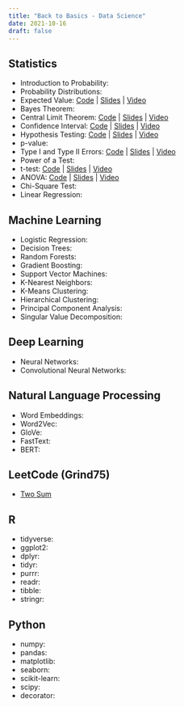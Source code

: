 ```yaml
---
title: "Back to Basics - Data Science"
date: 2021-10-16
draft: false
---
```


## Statistics

- Introduction to Probability:
- Probability Distributions:
- Expected Value: [Code](https://github.com/zhugejun/zhugejun.github.io/blob/main/content/datasci-simplified/expected-value/index.qmd) | [Slides](/datasci-simplified/expected-value/index.html) | [Video](https://youtu.be/iIud96cQGxE)
- Bayes Theorem:
- Central Limit Theorem: [Code](https://github.com/zhugejun/zhugejun.github.io/blob/main/content/datasci-simplified/central-limit-theorem/index.qmd) | [Slides](/datasci-simplified/central-limit-theorem/index.html) | [Video](https://youtu.be/zUXJMzoiqlE)
- Confidence Interval: [Code](https://github.com/zhugejun/zhugejun.github.io/blob/main/content/datasci-simplified/confidence-interval/index.qmd) | [Slides](/datasci-simplified/confidence-interval/index.html) | [Video](https://youtu.be/WRDQeb-5Ly0)
- Hypothesis Testing: [Code](https://github.com/zhugejun/zhugejun.github.io/blob/main/content/datasci-simplified/hypothesis-testing/index.qmd) | [Slides](/datasci-simplified/hypothesis-testing/index.html) | [Video](https://youtu.be/u2XEk6zTL5c)
- p-value:
- Type I and Type II Errors: [Code](https://github.com/zhugejun/zhugejun.github.io/blob/main/content/datasci-simplified/type-i-and-ii-errors/index.qmd) | [Slides](/datasci-simplified/type-i-and-ii-errors/index.html) | [Video](https://youtu.be/uK9wtfUXZU0)
- Power of a Test:
- t-test: [Code](https://github.com/zhugejun/zhugejun.github.io/blob/main/content/datasci-simplified/t-distribution/index.qmd) | [Slides](/datasci-simplified/t-distribution/index.html) | [Video](https://youtu.be/r9EWJWz2UZg)
- ANOVA: [Code](https://github.com/zhugejun/zhugejun.github.io/blob/main/content/datasci-simplified/ANOVA/index.qmd) | [Slides](/datasci-simplified/ANOVA/index.html) | [Video](https://youtu.be/XkUV2jvEOlc)
- Chi-Square Test:
- Linear Regression:

## Machine Learning

- Logistic Regression:
- Decision Trees:
- Random Forests:
- Gradient Boosting:
- Support Vector Machines:
- K-Nearest Neighbors:
- K-Means Clustering:
- Hierarchical Clustering:
- Principal Component Analysis:
- Singular Value Decomposition:

## Deep Learning

- Neural Networks:
- Convolutional Neural Networks:

## Natural Language Processing

- Word Embeddings:
- Word2Vec:
- GloVe:
- FastText:
- BERT:

## LeetCode (Grind75)

- [Two Sum](https://leetcode.com/problems/two-sum/)

## R

- tidyverse:
- ggplot2:
- dplyr:
- tidyr:
- purrr:
- readr:
- tibble:
- stringr:

## Python

- numpy:
- pandas:
- matplotlib:
- seaborn:
- scikit-learn:
- scipy:
- decorator:

